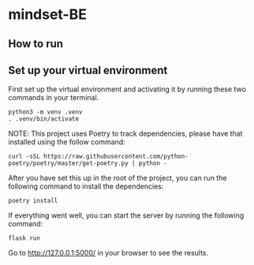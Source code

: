 # mindset-BE

## How to run

## Set up your virtual environment

First set up the virtual environment and activating it by running these two commands in your terminal.

```
python3 -m venv .venv
. .venv/bin/activate
```

NOTE: This project uses Poetry to track dependencies, please have that installed using the follow command:

```
curl -sSL https://raw.githubusercontent.com/python-poetry/poetry/master/get-poetry.py | python -
```

After you have set this up in the root of the project, you can run the following command to install the dependencies:

```
poetry install
```

If everything went well, you can start the server by running the following command:

```
flask run
```

Go to http://127.0.0.1:5000/ in your browser to see the results.
